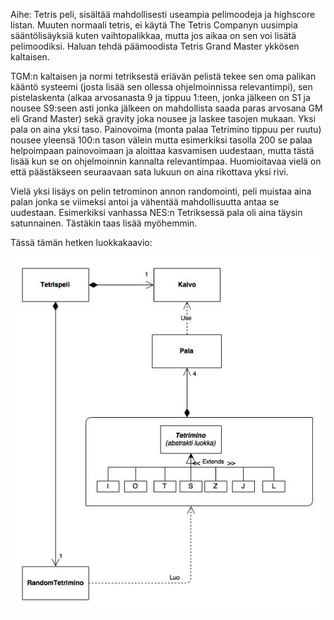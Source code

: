 Aihe: Tetris peli, sisältää mahdollisesti useampia pelimoodeja ja highscore
listan. Muuten normaali tetris, ei käytä The Tetris Companyn uusimpia
sääntölisäyksiä kuten vaihtopalikkaa, mutta jos aikaa on sen voi lisätä
pelimoodiksi. Haluan tehdä päämoodista Tetris Grand Master ykkösen kaltaisen.

TGM:n kaltaisen ja normi tetriksestä eriävän pelistä tekee sen oma palikan 
kääntö systeemi (josta lisää sen ollessa ohjelmoinnissa relevantimpi),
sen pistelaskenta (alkaa arvosanasta 9 ja tippuu 1:teen, jonka jälkeen 
on S1 ja nousee S9:seen asti jonka jälkeen on mahdollista saada paras
arvosana GM eli Grand Master) sekä gravity joka nousee ja laskee tasojen
mukaan. Yksi pala on aina yksi taso. Painovoima (monta palaa Tetrimino
tippuu per ruutu) nousee yleensä 100:n tason välein mutta esimerkiksi
tasolla 200 se palaa helpoimpaan painovoimaan ja aloittaa kasvamisen
uudestaan, mutta tästä lisää kun se on ohjelmoinnin kannalta
relevantimpaa. Huomioitavaa vielä on että päästäkseen seuraavaan sata lukuun
on aina rikottava yksi rivi.

Vielä yksi lisäys on pelin tetrominon annon randomointi, peli muistaa aina
palan jonka se viimeksi antoi ja vähentää mahdollisuutta antaa se uudestaan.
Esimerkiksi vanhassa NES:n Tetriksessä pala oli aina täysin satunnainen.
Tästäkin taas lisää myöhemmin.

Tässä tämän hetken luokkakaavio:

![Alt text](Dokumentaatio/TTetrisLuokkaKaavio1.jpg)
